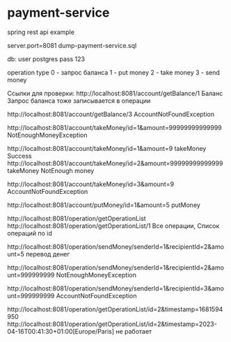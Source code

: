 # payment-service
spring rest api example

server.port=8081
dump-payment-service.sql

db:
user postgres
pass 123

operation type
0 - запрос баланса
1 - put money
2 - take money
3 - send money


Ссылки для проверки:
http://localhost:8081/account/getBalance/1
Баланс
Запрос баланса тоже записывается в операции

http://localhost:8081/account/getBalance/3
AccountNotFoundException

http://localhost:8081/account/takeMoney/id=1&amount=99999999999999
NotEnoughMoneyException

http://localhost:8081/account/takeMoney/id=1&amount=9
takeMoney Success
http://localhost:8081/account/takeMoney/id=2&amount=99999999999999
takeMoney NotEnough money

http://localhost:8081/account/takeMoney/id=3&amount=9
AccountNotFoundException

http://localhost:8081/account/putMoney/id=1&amount=5
putMoney

http://localhost:8081/operation/getOperationList
http://localhost:8081/operation/getOperationList/1
Все операции, Список операций по id

http://localhost:8081/operation/sendMoney/senderId=1&recipientId=2&amount=5
перевод денег

http://localhost:8081/operation/sendMoney/senderId=1&recipientId=2&amount=999999999
NotEnoughMoneyException

http://localhost:8081/operation/sendMoney/senderId=1&recipientId=3&amount=999999999
AccountNotFoundException

http://localhost:8081/operation/getOperationList/id=2&timestamp=1681594950
http://localhost:8081/operation/getOperationList/id=2&timestamp=2023-04-16T00:41:30+01:00[Europe/Paris]
 не работает

